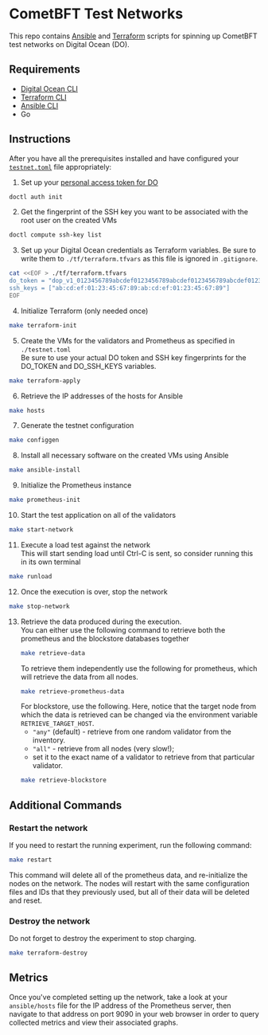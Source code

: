 # CometBFT Test Networks

This repo contains [Ansible] and [Terraform] scripts for spinning up CometBFT test networks on Digital Ocean (DO).

## Requirements

- [Digital Ocean CLI][doctl]
- [Terraform CLI][Terraform]
- [Ansible CLI][Ansible]
- Go

## Instructions

After you have all the prerequisites installed and have configured your
[`testnet.toml`](./testnet.toml) file appropriately:

1. Set up your [personal access token for DO](https://docs.digitalocean.com/reference/api/create-personal-access-token/)
  ```bash
  doctl auth init
  ```
2. Get the fingerprint of the SSH key you want to be associated with the root user on the created VMs
  ```bash
  doctl compute ssh-key list
  ```

3. Set up your Digital Ocean credentials as Terraform variables. Be sure to write them to `./tf/terraform.tfvars` as this file is ignored in `.gitignore`.
  ```bash
  cat <<EOF > ./tf/terraform.tfvars
  do_token = "dop_v1_0123456789abcdef0123456789abcdef0123456789abcdef0123456789abcdef"
  ssh_keys = ["ab:cd:ef:01:23:45:67:89:ab:cd:ef:01:23:45:67:89"]
  EOF
  ```

4. Initialize Terraform (only needed once)
  ```bash
  make terraform-init
  ```

5. Create the VMs for the validators and Prometheus as specified in `./testnet.toml`   
    Be sure to use your actual DO token and SSH key fingerprints for the DO_TOKEN
    and DO_SSH_KEYS variables.
  ```bash
  make terraform-apply
  ```

6. Retrieve the IP addresses of the hosts for Ansible
  ```bash
  make hosts
  ```

7. Generate the testnet configuration
  ```bash
  make configgen
  ```

8. Install all necessary software on the created VMs using Ansible
  ```bash
  make ansible-install
  ```

9. Initialize the Prometheus instance
  ```bash
  make prometheus-init
  ```

10. Start the test application on all of the validators
  ```bash
  make start-network
  ```

11. Execute a load test against the network   
    This will start sending load until Ctrl-C is sent, so consider running this in its own terminal
  ```bash
  make runload
  ```

12. Once the execution is over, stop the network
  ```bash
  make stop-network
  ```

13. Retrieve the data produced during the execution.    
    You can either use the following command to retrieve both the prometheus and the blockstore databases together
    ```bash
    make retrieve-data
    ```
    To retrieve them independently use the following for prometheus, which will retrieve the data from all nodes.
    ```bash
    make retrieve-prometheus-data
    ```
    For blockstore, use the following. Here, notice that the target node from which the data is retrieved can be changed via the environment variable `RETRIEVE_TARGET_HOST`. 
      - `"any"` (default) - retrieve from one random validator from the inventory. 
      - `"all"` - retrieve from all nodes (very slow!); 
      - set it to the exact name of a validator to retrieve from that particular validator.
    ```bash 
    make retrieve-blockstore
    ```

## Additional Commands

### Restart the network

If you need to restart the running experiment, run the following command:

```sh
make restart
```

This command will delete all of the prometheus data, and re-initialize the nodes
on the network. The nodes will restart with the same configuration files and
IDs that they previously used, but all of their data will be deleted and reset.

### Destroy the network
Do not forget to destroy the experiment to stop charging.
```sh
make terraform-destroy
```



## Metrics

Once you've completed setting up the network, take a look at your
`ansible/hosts` file for the IP address of the Prometheus server, then navigate
to that address on port 9090 in your web browser in order to query collected
metrics and view their associated graphs.

[Ansible]: https://docs.ansible.com/ansible/latest/index.html
[Terraform]: https://www.terraform.io/docs
[doctl]: https://docs.digitalocean.com/reference/doctl/how-to/install/
